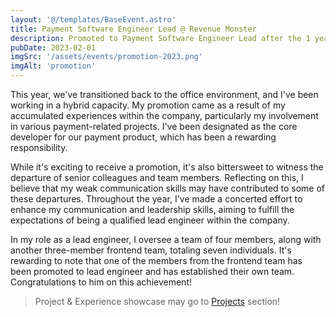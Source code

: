 ```yaml
---
layout: '@/templates/BaseEvent.astro'
title: Payment Software Engineer Lead @ Revenue Monster
description: Promoted to Payment Software Engineer Lead after the 1 year efforts!
pubDate: 2023-02-01
imgSrc: '/assets/events/promotion-2023.png'
imgAlt: 'promotion'
---
```


This year, we've transitioned back to the office environment, and I've been working in a hybrid capacity. My promotion came as a result of my accumulated experiences within the company, particularly my involvement in various payment-related projects. I've been designated as the core developer for our payment product, which has been a rewarding responsibility.

While it's exciting to receive a promotion, it's also bittersweet to witness the departure of senior colleagues and team members. Reflecting on this, I believe that my weak communication skills may have contributed to some of these departures. Throughout the year, I've made a concerted effort to enhance my communication and leadership skills, aiming to fulfill the expectations of being a qualified lead engineer within the company.

In my role as a lead engineer, I oversee a team of four members, along with another three-member frontend team, totaling seven individuals. It's rewarding to note that one of the members from the frontend team has been promoted to lead engineer and has established their own team. Congratulations to him on this achievement!

> Project & Experience showcase may go to [Projects](/posts/projects/202302-job-promotion/) section!